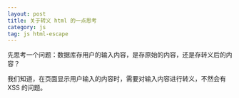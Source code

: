 ```yaml
---
layout: post
title: 关于转义 html 的一点思考
category: js
tag: js html-escape
---
```

先思考一个问题：数据库存用户的输入内容，是存原始的内容，还是存转义后的内容？

我们知道，在页面显示用户输入的内容时，需要对输入内容进行转义，不然会有 XSS 的问题。
